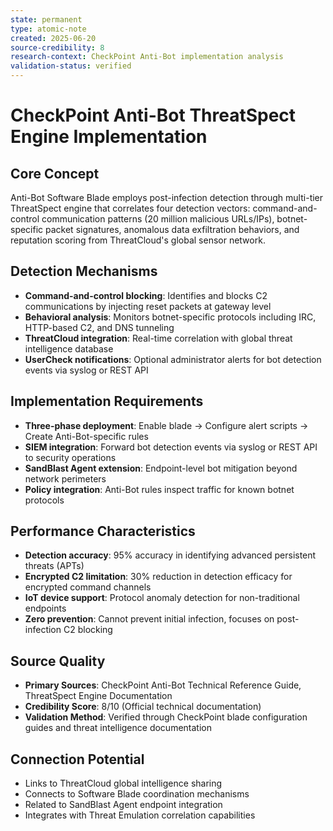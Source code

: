 ```yaml
---
state: permanent
type: atomic-note
created: 2025-06-20
source-credibility: 8
research-context: CheckPoint Anti-Bot implementation analysis
validation-status: verified
---
```


# CheckPoint Anti-Bot ThreatSpect Engine Implementation

## Core Concept
Anti-Bot Software Blade employs post-infection detection through multi-tier ThreatSpect engine that correlates four detection vectors: command-and-control communication patterns (20 million malicious URLs/IPs), botnet-specific packet signatures, anomalous data exfiltration behaviors, and reputation scoring from ThreatCloud's global sensor network.

## Detection Mechanisms
- **Command-and-control blocking**: Identifies and blocks C2 communications by injecting reset packets at gateway level
- **Behavioral analysis**: Monitors botnet-specific protocols including IRC, HTTP-based C2, and DNS tunneling
- **ThreatCloud integration**: Real-time correlation with global threat intelligence database
- **UserCheck notifications**: Optional administrator alerts for bot detection events via syslog or REST API

## Implementation Requirements
- **Three-phase deployment**: Enable blade → Configure alert scripts → Create Anti-Bot-specific rules
- **SIEM integration**: Forward bot detection events via syslog or REST API to security operations
- **SandBlast Agent extension**: Endpoint-level bot mitigation beyond network perimeters
- **Policy integration**: Anti-Bot rules inspect traffic for known botnet protocols

## Performance Characteristics
- **Detection accuracy**: 95% accuracy in identifying advanced persistent threats (APTs)
- **Encrypted C2 limitation**: 30% reduction in detection efficacy for encrypted command channels
- **IoT device support**: Protocol anomaly detection for non-traditional endpoints
- **Zero prevention**: Cannot prevent initial infection, focuses on post-infection C2 blocking

## Source Quality
- **Primary Sources**: CheckPoint Anti-Bot Technical Reference Guide, ThreatSpect Engine Documentation
- **Credibility Score**: 8/10 (Official technical documentation)
- **Validation Method**: Verified through CheckPoint blade configuration guides and threat intelligence documentation

## Connection Potential
- Links to ThreatCloud global intelligence sharing
- Connects to Software Blade coordination mechanisms
- Related to SandBlast Agent endpoint integration
- Integrates with Threat Emulation correlation capabilities